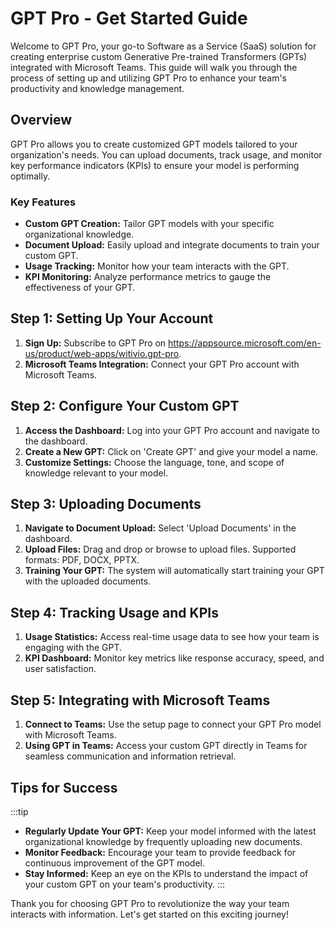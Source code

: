 # GPT Pro - Get Started Guide

Welcome to GPT Pro, your go-to Software as a Service (SaaS) solution for creating enterprise custom Generative Pre-trained Transformers (GPTs) integrated with Microsoft Teams. This guide will walk you through the process of setting up and utilizing GPT Pro to enhance your team's productivity and knowledge management.

## Overview
GPT Pro allows you to create customized GPT models tailored to your organization's needs. You can upload documents, track usage, and monitor key performance indicators (KPIs) to ensure your model is performing optimally.

### Key Features
- **Custom GPT Creation:** Tailor GPT models with your specific organizational knowledge.
- **Document Upload:** Easily upload and integrate documents to train your custom GPT.
- **Usage Tracking:** Monitor how your team interacts with the GPT.
- **KPI Monitoring:** Analyze performance metrics to gauge the effectiveness of your GPT.

## Step 1: Setting Up Your Account
1. **Sign Up:** Subscribe to GPT Pro on https://appsource.microsoft.com/en-us/product/web-apps/witivio.gpt-pro.
2. **Microsoft Teams Integration:** Connect your GPT Pro account with Microsoft Teams.

## Step 2: Configure Your Custom GPT
1. **Access the Dashboard:** Log into your GPT Pro account and navigate to the dashboard.
2. **Create a New GPT:** Click on 'Create GPT' and give your model a name.
3. **Customize Settings:** Choose the language, tone, and scope of knowledge relevant to your model.

## Step 3: Uploading Documents
1. **Navigate to Document Upload:** Select 'Upload Documents' in the dashboard.
2. **Upload Files:** Drag and drop or browse to upload files. Supported formats: PDF, DOCX, PPTX.
3. **Training Your GPT:** The system will automatically start training your GPT with the uploaded documents.

## Step 4: Tracking Usage and KPIs
1. **Usage Statistics:** Access real-time usage data to see how your team is engaging with the GPT.
2. **KPI Dashboard:** Monitor key metrics like response accuracy, speed, and user satisfaction.

## Step 5: Integrating with Microsoft Teams
1. **Connect to Teams:** Use the setup page to connect your GPT Pro model with Microsoft Teams.
2. **Using GPT in Teams:** Access your custom GPT directly in Teams for seamless communication and information retrieval.

## Tips for Success
:::tip
- **Regularly Update Your GPT:** Keep your model informed with the latest organizational knowledge by frequently uploading new documents.
- **Monitor Feedback:** Encourage your team to provide feedback for continuous improvement of the GPT model.
- **Stay Informed:** Keep an eye on the KPIs to understand the impact of your custom GPT on your team's productivity.
:::

Thank you for choosing GPT Pro to revolutionize the way your team interacts with information. Let's get started on this exciting journey!

<Intercom />
<Hubspot />
<Clarity />
<GoogleAnalytics />